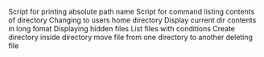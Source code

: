 Script for printing absolute path name
Script for command listing contents of directory
Changing to users home directory
Display current dir contents in long fomat
Displaying hidden files
List files with conditions
Create directory inside directory
move file from one directory to another
deleting file

